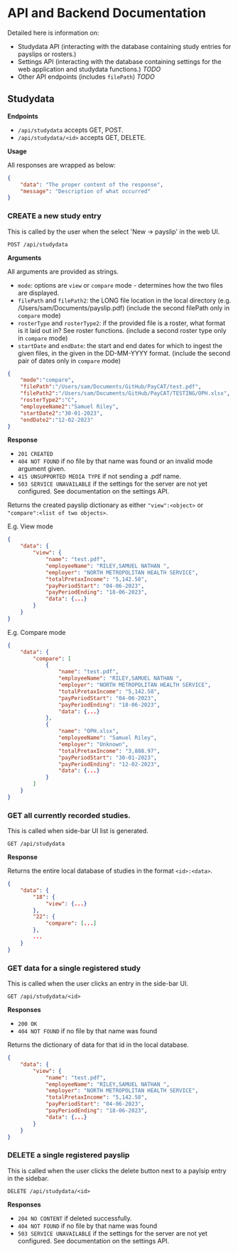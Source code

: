 # API and Backend Documentation

Detailed here is information on:
- Studydata API (interacting with the database containing study entries for payslips or rosters.)
- Settings API (interacting with the database containing settings for the web application and studydata functions.) *TODO*
- Other API endpoints (includes `filePath`) *TODO*

## Studydata

**Endpoints**

- `/api/studydata` accepts GET, POST.
- `/api/studydata/<id>` accepts GET, DELETE.

**Usage**

All responses are wrapped as below:

```json
{
	"data": "The proper content of the response",
	"message": "Description of what occurred"
}
```

### CREATE a new study entry

This is called by the user when the select 'New -> payslip' in the web UI.

`POST /api/studydata`

**Arguments**

All arguments are provided as strings.

- `mode`: options are `view` or `compare` mode - determines how the two files are displayed.
- `filePath` and `filePath2`: the LONG file location in the local directory (e.g. /Users/sam/Documents/payslip.pdf) (include the second filePath only in `compare` mode)
- `rosterType` and `rosterType2`: if the provided file is a roster, what format is it laid out in? See roster functions. (include a second roster type only in `compare` mode)
- `startDate` and `endDate`: the start and end dates for which to ingest the given files, in the given in the DD-MM-YYYY format. (include the second pair of dates only in `compare` mode)

```json
{
	"mode":"compare",
    "filePath":"/Users/sam/Documents/GitHub/PayCAT/test.pdf",
    "filePath2":"/Users/sam/Documents/GitHub/PayCAT/TESTING/OPH.xlsx",
    "rosterType2":"C",
    "employeeName2":"Samuel Riley",
    "startDate2":"30-01-2023",
    "endDate2":"12-02-2023"
}
```

**Response**

- `201 CREATED`
- `404 NOT FOUND` if no file by that name was found or an invalid mode argument given.
- `415 UNSUPPORTED MEDIA TYPE` if not sending a .pdf name.
- `503 SERVICE UNAVAILABLE` if the settings for the server are not yet configured. See documentation on the settings API.

Returns the created payslip dictionary as either `"view":<object>` or `"compare":<list of two objects>`.

E.g. View mode

``` json
{
    "data": {
        "view": {
            "name": "test.pdf",
            "employeeName": "RILEY,SAMUEL NATHAN ",
            "employer": "NORTH METROPOLITAN HEALTH SERVICE",
            "totalPretaxIncome": "5,142.58",
            "payPeriodStart": "04-06-2023",
            "payPeriodEnding": "18-06-2023",
            "data": {...}
        }
    }
}
```

E.g. Compare mode

```json
{
    "data": {
        "compare": [
            {
                "name": "test.pdf",
                "employeeName": "RILEY,SAMUEL NATHAN ",
                "employer": "NORTH METROPOLITAN HEALTH SERVICE",
                "totalPretaxIncome": "5,142.58",
                "payPeriodStart": "04-06-2023",
                "payPeriodEnding": "18-06-2023",
                "data": {...}
            },
            {
                "name": "OPH.xlsx",
                "employeeName": "Samuel Riley",
                "employer": "Unknown",
                "totalPretaxIncome": "3,888.97",
                "payPeriodStart": "30-01-2023",
                "payPeriodEnding": "12-02-2023",
                "data": {...}
            }
       	]
    }
}
```

### GET all currently recorded studies.

This is called when side-bar UI list is generated.

`GET /api/studydata`

**Response**

Returns the entire local database of studies in the format `<id>:<data>`.

```json
{
	"data": {
		"18": {
			"view": {...}
		},
		"22": {
			"compare": [...]
		},
		...
	}
}
```

### GET data for a single registered study

This is called when the user clicks an entry in the side-bar UI.

`GET /api/studydata/<id>`

**Responses**

- `200 OK`
- `404 NOT FOUND` if no file by that name was found

Returns the dictionary of data for that id in the local database.

```json
{
	"data": {
		"view": {
			"name": "test.pdf",
            "employeeName": "RILEY,SAMUEL NATHAN ",
            "employer": "NORTH METROPOLITAN HEALTH SERVICE",
            "totalPretaxIncome": "5,142.58",
            "payPeriodStart": "04-06-2023",
            "payPeriodEnding": "18-06-2023",
            "data": {...}
		}
	}
}
```

### DELETE a single registered payslip

This is called when the user clicks the delete button next to a paylsip entry in the sidebar.

`DELETE /api/studydata/<id>`

**Responses**

- `204 NO CONTENT` if deleted successfully.
- `404 NOT FOUND` if no file by that name was found
- `503 SERVICE UNAVAILABLE` if the settings for the server are not yet configured. See documentation on the settings API.

